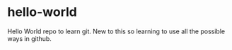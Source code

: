 # hello-world
Hello World repo to learn git.
New to this so learning to use all the possible ways in github.

